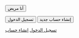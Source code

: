 <button id="patientButton">أنا مريض</button>

<div id="patientOptions" style="display: none;">
  <a href="login-patient.html">تسجيل الدخول</a>
  <a href="register-patient.html">إنشاء حساب جديد</a>
</div>

<script>
  const patientButton = document.getElementById('patientButton');
  const patientOptions = document.getElementById('patientOptions');

  patientButton.addEventListener('click', () => {
    patientOptions.style.display = 'block';
  });
</script>
<a href="login-patient.html"><button>تسجيل الدخول</button></a>
<a href="register-patient.html"><button>إنشاء حساب جديد</button></a>
<!DOCTYPE html>
<html>
<head>
  <title>صفحة البداية</title>
</head>
<body>
  <div class="container">
    <a href="login.html">تسجيل الدخول</a>
    <a href="register.html">إنشاء حساب</a>
  </div>
</body>
</html>
